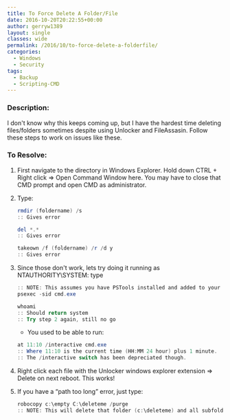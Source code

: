```yaml
---
title: To Force Delete A Folder/File
date: 2016-10-20T20:22:55+00:00
author: gerryw1389
layout: single
classes: wide
permalink: /2016/10/to-force-delete-a-folderfile/
categories:
  - Windows
  - Security
tags:
  - Backup
  - Scripting-CMD
---
```

<!--more-->

### Description:

I don't know why this keeps coming up, but I have the hardest time deleting files/folders sometimes despite using Unlocker and FileAssasin. Follow these steps to work on issues like these.

### To Resolve:

1. First navigate to the directory in Windows Explorer. Hold down CTRL + Right click => Open Command Window here. You may have to close that CMD prompt and open CMD as administrator.

2. Type:

   ```powershell
   rmdir (foldername) /s 
   :: Gives error

   del *.* 
   :: Gives error

   takeown /f (foldername) /r /d y 
   :: Gives error
   ```

3. Since those don't work, lets try doing it running as NTAUTHORITY\SYSTEM: type

   ```powershell
   :: NOTE: This assumes you have PSTools installed and added to your PATH variable.
   psexec -sid cmd.exe

   whoami 
   :: Should return system
   :: Try step 2 again, still no go
   ```

   - You used to be able to run:

   ```powershell
   at 11:10 /interactive cmd.exe
   :: Where 11:10 is the current time (HH:MM 24 hour) plus 1 minute.
   :: The /interactive switch has been depreciated though.
   ```


4. Right click each file with the Unlocker windows explorer extension => Delete on next reboot. This works!

5. If you have a &#8220;path too long&#8221; error, just type:

   ```powershell
   robocopy c:\empty C:\deleteme /purge
   :: NOTE: This will delete that folder (c:\deleteme) and all subfolders for you!
   ```